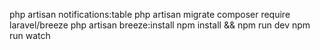 php artisan notifications:table
php artisan migrate
composer require laravel/breeze
php artisan breeze:install
npm install && npm run dev
npm run watch